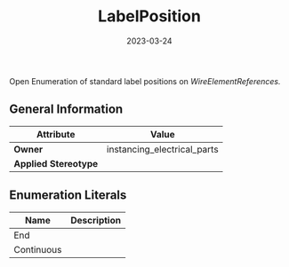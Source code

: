 ﻿---
title: LabelPosition
toc: false
type: specs
date: "2023-03-24"
draft: false
specification: VEC
version: 2.0.2
documentType: "Recommendation"
elementType: Class
classes:
  - LabelPosition
menu_name: vec-2.0.2
---
Open Enumeration of standard label positions on <i>WireElementReferences.</i>

## General Information

| Attribute               | Value |
|-------------------------|-------|
| **Owner**               | instancing_electrical_parts |
| **Applied Stereotype**  |   |

## Enumeration Literals
| Name          | **Description** |
|---------------|-----------------|
| End |  |
| Continuous |  |
